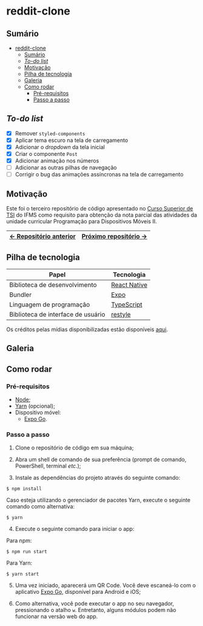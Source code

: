 # reddit-clone

## Sumário

- [reddit-clone](#reddit-clone)
  - [Sumário](#sumário)
  - [*To-do list*](#to-do-list)
  - [Motivação](#motivação)
  - [Pilha de tecnologia](#pilha-de-tecnologia)
  - [Galeria](#galeria)
  - [Como rodar](#como-rodar)
    - [Pré-requisitos](#pré-requisitos)
    - [Passo a passo](#passo-a-passo)

## *To-do list*

- [X] Remover `styled-components`
- [X] Aplicar tema escuro na tela de carregamento
- [X] Adicionar o _dropdown_ da tela inicial
- [X] Criar o componente `Post`
- [X] Adicionar animação nos números
- [ ] Adicionar as outras pilhas de navegação
- [ ] Corrigir o bug das animações assíncronas na tela de carregamento

## Motivação

Este foi o terceiro repositório de código apresentado no [Curso Superior de TSI](https://www.ifms.edu.br/campi/campus-aquidauana/cursos/graduacao/sistemas-para-internet/sistemas-para-internet) do IFMS como requisito para obtenção da nota parcial das atividades da unidade curricular Programação para Dispositivos Móveis II.

| [&larr; Repositório anterior](https://github.com/mdccg/muzy-simple-calc) | [Próximo repositório &rarr;](#) |
|-|-|

## Pilha de tecnologia

| Papel | Tecnologia |
|-|-|
| Biblioteca de desenvolvimento | [React Native](https://reactnative.dev/) |
| Bundler | [Expo](https://expo.dev/) | 
| Linguagem de programação | [TypeScript](https://www.typescriptlang.org/) |
| Biblioteca de interface de usuário | [restyle](https://github.com/Shopify/restyle) |

Os créditos pelas mídias disponibilizadas estão disponíveis [aqui](./assets/README.md).

## Galeria

<!-- Fotos aqui. -->

## Como rodar

### Pré-requisitos

- [Node](https://nodejs.org/en/download/);
- [Yarn](https://yarnpkg.com/) (opcional);
- Dispositivo móvel:
  - [Expo Go](https://expo.dev/client).

### Passo a passo

1. Clone o repositório de código em sua máquina;
   
2. Abra um shell de comando de sua preferência (prompt de comando, PowerShell, terminal _etc_.);
   
3. Instale as dependências do projeto através do seguinte comando:

```console
$ npm install
```

Caso esteja utilizando o gerenciador de pacotes Yarn, execute o seguinte comando como alternativa:

```console
$ yarn
```

4. Execute o seguinte comando para iniciar o app:

Para npm:

```console
$ npm run start
```

Para Yarn:

```console
$ yarn start
```

5. Uma vez iniciado, aparecerá um QR Code. Você deve escaneá-lo com o aplicativo [Expo Go](https://expo.dev/client), disponível para Android e iOS;

6. Como alternativa, você pode executar o app no seu navegador, pressionando o atalho `w`. Entretanto, alguns módulos podem não funcionar na versão web do app.